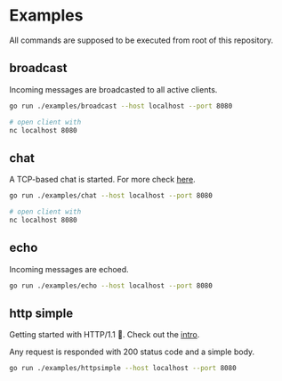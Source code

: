 # Examples

All commands are supposed to be executed from root of this repository.

## broadcast

Incoming messages are broadcasted to all active clients.

```sh
go run ./examples/broadcast --host localhost --port 8080

# open client with
nc localhost 8080
```

## chat

A TCP-based chat is started. For more check [here](chat/).

```sh
go run ./examples/chat --host localhost --port 8080

# open client with
nc localhost 8080
```

## echo

Incoming messages are echoed.

```sh
go run ./examples/echo --host localhost --port 8080
```

## http simple

Getting started with HTTP/1.1 🚀. Check out the [intro](httpsimple/).

Any request is responded with 200 status code and a simple body.

```sh
go run ./examples/httpsimple --host localhost --port 8080
```
